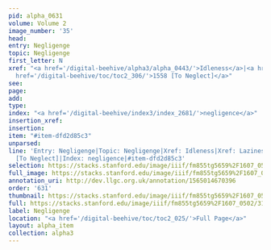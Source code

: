 ```yaml
---
pid: alpha_0631
volume: Volume 2
image_number: '35'
head: 
entry: Negligenge
topic: Negligenge
first_letter: N
xref: "<a href='/digital-beehive/alpha3/alpha_0443/'>Idleness</a>|<a href='/digital-beehive/alpha3/alpha_0521/'>Laziness</a>|<a
  href='/digital-beehive/toc/toc2_306/'>1558 [To Neglect]</a>"
see: 
page: 
add: 
type: 
index: "<a href='/digital-beehive/index3/index_2681/'>negligence</a>"
insertion_xref: 
insertion: 
item: "#item-dfd2d85c3"
unparsed: 
line: 'Entry: Negligenge|Topic: Negligenge|Xref: Idleness|Xref: Laziness|Xref: 1558
  [To Neglect]|Index: negligence|#item-dfd2d85c3'
selection: https://stacks.stanford.edu/image/iiif/fm855tg5659%2F1607_0502/316,4340,3020,738/full/0/default.jpg
full_image: https://stacks.stanford.edu/image/iiif/fm855tg5659%2F1607_0502/full/full/0/default.jpg
annotation_uri: http://dev.llgc.org.uk/annotation/1565014670396
order: '631'
thumbnail: https://stacks.stanford.edu/image/iiif/fm855tg5659%2F1607_0502/316,4340,600,180/250,/0/default.jpg
full: https://stacks.stanford.edu/image/iiif/fm855tg5659%2F1607_0502/316,4340,3020,738/full/0/default.jpg
label: Negligenge
location: "<a href='/digital-beehive/toc/toc2_025/'>Full Page</a>"
layout: alpha_item
collection: alpha3
---
```

